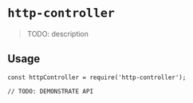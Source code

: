 # `http-controller`

> TODO: description

## Usage

```
const httpController = require('http-controller');

// TODO: DEMONSTRATE API
```
